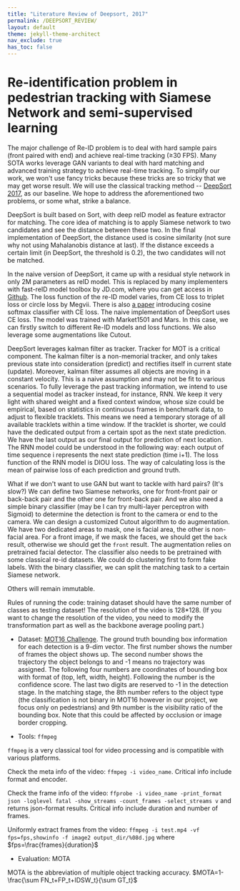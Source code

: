 ```yaml
---
title: "Literature Review of Deepsort, 2017"
permalink: /DEEPSORT_REVIEW/
layout: default
theme: jekyll-theme-architect
nav_exclude: true
has_toc: false
---
```


# Re-identification problem in pedestrian tracking with Siamese Network and semi-supervised learning



The major challenge of Re-ID problem is to deal with hard sample pairs (front paired with end) and achieve real-time tracking (≥30 FPS). Many SOTA works leverage GAN variants to deal with hard matching and advanced training strategy to achieve real-time tracking. To simplify our work, we won't use fancy tricks because these tricks are so tricky that we may get worse result. We will use the classical tracking method -- [DeepSort 2017](https://arxiv.org/abs/1703.07402), as our baseline. We hope to address the aforementioned two problems, or some what, strike a balance.

DeepSort is built based on Sort, with deep reID model as feature extractor for matching. The core idea of matching is to apply Siamese network to two candidates and see the distance between these two. In the final implementation of DeepSort, the distance used is cosine similarity (not sure why not using Mahalanobis distance at last). If the distance exceeds a certain limit (in DeepSort, the threshold is 0.2), the two candidates will not be matched.

In the naive version of DeepSort, it came up with a residual style network in only 2M parameters as reID model. This is replaced by many implementers with fast-reID model toolbox by JD.com, where you can get access in [Github](https://github.com/JDAI-CV/fast-reid). The loss function of the re-ID model varies, from CE loss to triplet loss or circle loss by Megvii. There is also [a paper](https://arxiv.org/pdf/1812.00442.pdf) introducing cosine softmax classifier with CE loss. The naive implementation of DeepSort uses CE loss. The model was trained with Market1501 and Mars. In this case, we can firstly switch to different Re-ID models and loss functions. We also leverage some augmentations like Cutout.

DeepSort leverages kalman filter as tracker. Tracker for MOT is a critical component. The kalman filter is a non-memorial tracker, and only takes previous state into consideration (predict) and rectifies itself in current state (update). Moreover, kalman filter assumes all objects are moving in a constant velocity. This is a naive assumption and may not be fit to various scenarios. To fully leverage the past tracking information, we intend to use a sequential model as tracker instead, for instance, RNN. We keep it very light with shared weight and a fixed context window, whose size could be empirical, based on statistics in continuous frames in benchmark data, to adjust to flexible tracklets. This means we need a temporary storage of all available tracklets within a time window. If the tracklet is shorter, we could have the dedicated output from a certain spot as the next state prediction. We have the last output as our final output for prediction of next location. The RNN model could be understood in the following way: each output of time sequence i represents the next state prediction (time i+1). The loss function of the RNN model is DIOU loss. The way of calculating loss is the mean of pairwise loss of each prediction and ground truth. 

What if we don't want to use GAN but want to tackle with hard pairs? (It's slow?) We can define two Siamese networks, one for front-front pair or back-back pair and the other one for front-back pair. And we also need a simple binary classifier (may be I can try multi-layer perceptron with Sigmoid) to determine the detection is front to the camera or end to the camera. We can design a customized Cutout algorithm to do augmentation. We have two dedicated areas to mask, one is facial area, the other is non-facial area. For a front image, if we mask the faces, we should get the `back` result, otherwise we should get the `front` result. The augmentation relies on pretrained facial detector. The classifier also needs to be pretrained with some classical re-id datasets. We could do clustering first to form fake labels. With the binary classifier, we can split the matching task to a certain Siamese network.

Others will remain immutable.

Rules of running the code: training dataset should have the same number of classes as testing dataset! The resolution of the video is 128*128. (If you want to change the resolution of the video, you need to modify the transformation part as well as the backbone average pooling part.)



* Dataset: [MOT16 Challenge](https://motchallenge.net/data/MOT16/). The ground truth bounding box information for each detection is a 9-dim vector. The first number shows the number of frames the object shows up. The second number shows the trajectory the object belongs to and -1 means no trajectory was assigned. The following four numbers are coordinates of bounding box with format of (top, left, width, height). Following the number is the confidence score. The last two digits are reserved to -1 in the detection stage. In the matching stage, the 8th number refers to the object type (the classification is not binary in MOT16 however in our project, we focus only on pedestrians) and 9th number is the visibility ratio of the bounding box. Note that this could be affected by occlusion or image border cropping.

* Tools: `ffmpeg`

`ffmpeg` is a very classical tool for video processing and is compatible with various platforms.

Check the meta info of the video: `ffmpeg -i video_name`. Critical info include format and encoder.

Check the frame info of the video: `ffprobe -i video_name -print_format json -loglevel fatal -show_streams -count_frames -select_streams v` and returns json-format results. Critical info include duration and number of frames.

Uniformly extract frames from the video: `ffmpeg -i test.mp4 -vf fps=fps,showinfo -f image2 output_dir/%08d.jpg` where $fps=\frac{frames}{duration}$

* Evaluation: MOTA

MOTA is the abbreviation of multiple object tracking accuracy. $MOTA=1-\frac{\sum FN_t+FP_t+IDSW_t}{\sum GT_t}$

